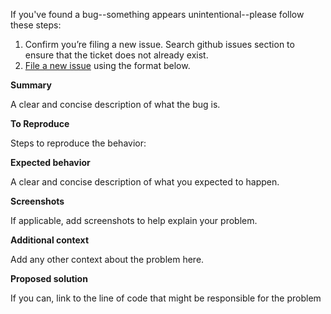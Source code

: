 
If you've found a bug--something appears unintentional--please follow these steps:

1. Confirm you’re filing a new issue. Search github issues section to ensure that the ticket does not already exist.
2. [File a new issue](https://github.com/rugwirobaker/paypack-backend/issues/new) using the format below.

**Summary**

A clear and concise description of what the bug is.

**To Reproduce**

Steps to reproduce the behavior:

**Expected behavior**

A clear and concise description of what you expected to happen.

**Screenshots**

If applicable, add screenshots to help explain your problem.

**Additional context**

Add any other context about the problem here.

**Proposed solution**

If you can, link to the line of code that might be responsible for the problem
